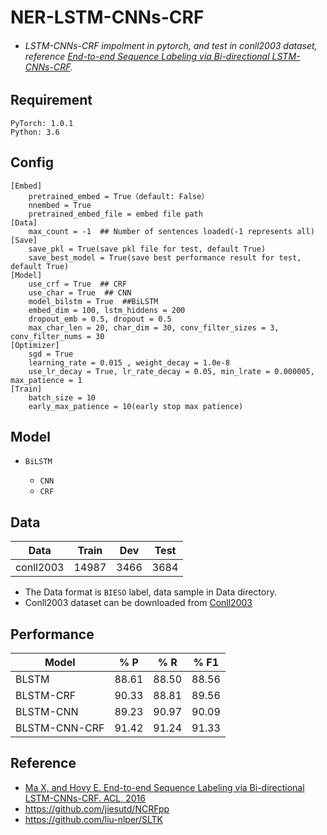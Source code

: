 #                      NER-LSTM-CNNs-CRF

- ###### LSTM-CNNs-CRF impolment in pytorch, and test in conll2003 dataset, reference [End-to-end Sequence Labeling via Bi-directional LSTM-CNNs-CRF](http://www.aclweb.org/anthology/P/P16/P16-1101.pdf).

## 

## Requirement

```
PyTorch: 1.0.1
Python: 3.6
```

## 



## 

## Config

```
[Embed]
	pretrained_embed = True（default: False）
	nnembed = True
	pretrained_embed_file = embed file path
[Data]
	max_count = -1  ## Number of sentences loaded(-1 represents all)
[Save]
	save_pkl = True(save pkl file for test, default True)
	save_best_model = True(save best performance result for test, default True)
[Model]
	use_crf = True  ## CRF 
	use_char = True  ## CNN
	model_bilstm = True  ##BiLSTM
	embed_dim = 100, lstm_hiddens = 200
	dropout_emb = 0.5, dropout = 0.5
	max_char_len = 20, char_dim = 30, conv_filter_sizes = 3, conv_filter_nums = 30
[Optimizer]
	sgd = True
	learning_rate = 0.015 , weight_decay = 1.0e-8
	use_lr_decay = True, lr_rate_decay = 0.05, min_lrate = 0.000005, max_patience = 1
[Train]
	batch_size = 10
	early_max_patience = 10(early stop max patience)
```



## Model

- ```
  BiLSTM
  ```

  - `CNN`
  - `CRF`

## 

## Data

| Data      | Train | Dev  | Test |
| --------- | ----- | ---- | ---- |
| conll2003 | 14987 | 3466 | 3684 |

- The Data format is `BIESO` label, data sample in Data directory.
- Conll2003 dataset can be downloaded from [Conll2003](https://www.clips.uantwerpen.be/conll2003/ner/)

## 

## Performance

| Model         | % P   | % R   | % F1  |
| ------------- | ----- | ----- | ----- |
| BLSTM         | 88.61 | 88.50 | 88.56 |
| BLSTM-CRF     | 90.33 | 88.81 | 89.56 |
| BLSTM-CNN     | 89.23 | 90.97 | 90.09 |
| BLSTM-CNN-CRF | 91.42 | 91.24 | 91.33 |

## 

## Reference

- [Ma X, and Hovy E. End-to-end Sequence Labeling via Bi-directional LSTM-CNNs-CRF. ACL, 2016](http://www.aclweb.org/anthology/P/P16/P16-1101.pdf)
- https://github.com/jiesutd/NCRFpp
- https://github.com/liu-nlper/SLTK

## 